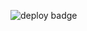 ![deploy badge](https://github.com/TomiViis/WorkflowTest/actions/workflows/WebApplication120240111114037.yml/badge.svg)

